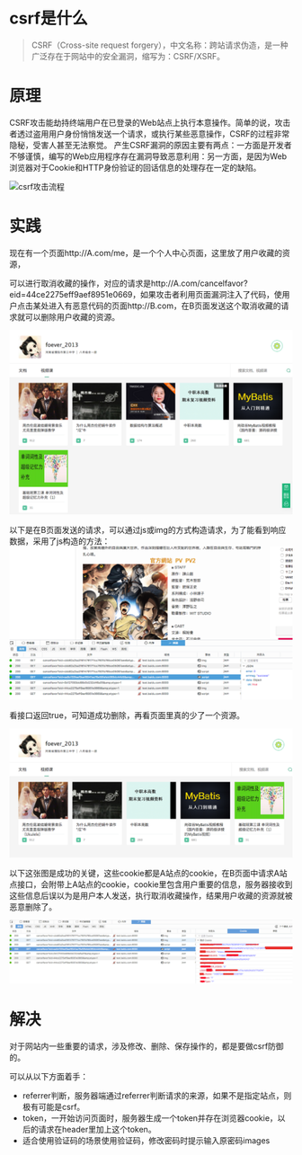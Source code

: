 # csrf是什么
>CSRF（Cross-site request forgery），中文名称：跨站请求伪造，是一种广泛存在于网站中的安全漏洞，缩写为：CSRF/XSRF。
# 原理
CSRF攻击能劫持终端用户在已登录的Web站点上执行本意操作。简单的说，攻击者透过盗用用户身份悄悄发送一个请求，或执行某些恶意操作，CSRF的过程非常隐秘，受害人甚至无法察觉。
产生CSRF漏洞的原因主要有两点：一方面是开发者不够谨慎，编写的Web应用程序存在漏洞导致恶意利用：另一方面，是因为Web浏览器对于Cookie和HTTP身份验证的回话信息的处理存在一定的缺陷。

![csrf攻击流程](https://raw.githubusercontent.com/familyld/CSRF-Attack/master/graph/image7.png)

# 实践

现在有一个页面http://A.com/me，是一个个人中心页面，这里放了用户收藏的资源，

可以进行取消收藏的操作，对应的请求是http://A.com/cancelfavor?eid=44ce2275eff9aef8951e0669，如果攻击者利用页面漏洞注入了代码，使用户点击某处进入有恶意代码的页面http://B.com，在B页面发送这个取消收藏的请求就可以删除用户收藏的资源。

![mycenter](https://github.com/tomorrowface/tech-stack/blob/master/images/mycenter.png?raw=true)

以下是在B页面发送的请求，可以通过js或img的方式构造请求，为了能看到响应数据，采用了js构造的方法：![csrf-result](https://github.com/tomorrowface/tech-stack/blob/master/images/csrf-result2.png?raw=true)

看接口返回true，可知道成功删除，再看页面里真的少了一个资源。

![mycenter](https://github.com/tomorrowface/tech-stack/blob/master/images/csrf-result.png?raw=true)

以下这张图是成功的关键，这些cookie都是A站点的cookie，在B页面中请求A站点接口，会附带上A站点的cookie，cookie里包含用户重要的信息，服务器接收到这些信息后误以为是用户本人发送，执行取消收藏操作，结果用户收藏的资源就被恶意删除了。

![cookie](https://github.com/tomorrowface/tech-stack/blob/master/images/cookie.png?raw=true)

# 解决

对于网站内一些重要的请求，涉及修改、删除、保存操作的，都是要做csrf防御的。

可以从以下方面着手：

- referrer判断，服务器端通过referrer判断请求的来源，如果不是指定站点，则极有可能是csrf。
- token，一开始访问页面时，服务器生成一个token并存在浏览器cookie，以后的请求在header里加上这个token。
- 适合使用验证码的场景使用验证码，修改密码时提示输入原密码images
